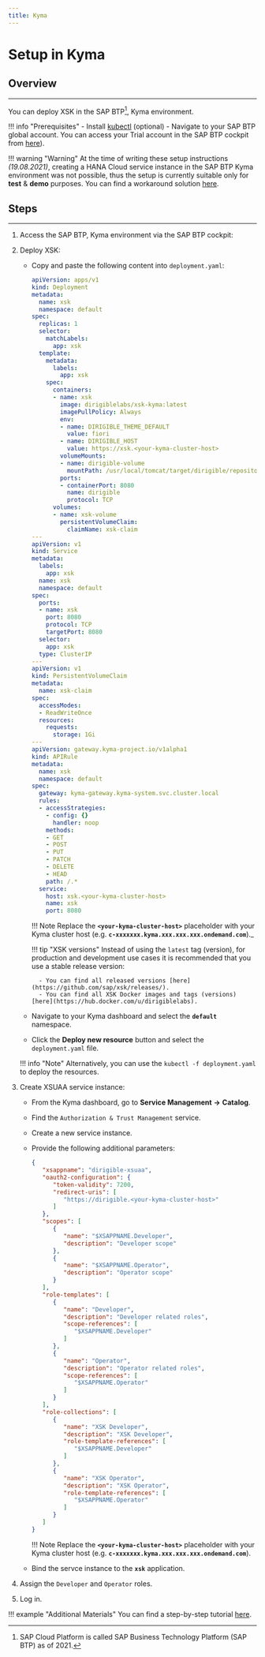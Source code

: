 ```yaml
---
title: Kyma
---
```


Setup in Kyma
===

## Overview
---

You can deploy XSK in the SAP BTP[^1], Kyma environment.

[^1]: SAP Cloud Platform is called SAP Business Technology Platform (SAP BTP) as of 2021.

!!! info "Prerequisites"
    - Install [kubectl](https://kubernetes.io/docs/tasks/tools/install-kubectl/) (optional)
    - Navigate to your SAP BTP global account. You can access your Trial account in the SAP BTP cockpit from [here](https://account.hanatrial.ondemand.com/)).

!!! warning "Warning"
    At the time of writing these setup instructions _(19.08.2021)_, creating a HANA Cloud service instance in the SAP BTP Kyma environment was not possible, thus the setup is currently suitable only for **test** & **demo** purposes. You can find a workaround solution [here](https://github.com/SAP/xsk/discussions/394).

## Steps
---

1. Access the SAP BTP, Kyma environment via the SAP BTP cockpit:

1. Deploy XSK:

    - Copy and paste the following content into `deployment.yaml`:

        ```yaml
        apiVersion: apps/v1
        kind: Deployment
        metadata:
          name: xsk
          namespace: default
        spec:
          replicas: 1
          selector:
            matchLabels:
              app: xsk
          template:
            metadata:
              labels:
                app: xsk
            spec:
              containers:
              - name: xsk
                image: dirigiblelabs/xsk-kyma:latest
                imagePullPolicy: Always
                env:
                - name: DIRIGIBLE_THEME_DEFAULT
                  value: fiori
                - name: DIRIGIBLE_HOST
                  value: https://xsk.<your-kyma-cluster-host>
                volumeMounts:
                - name: dirigible-volume
                  mountPath: /usr/local/tomcat/target/dirigible/repository
                ports:
                - containerPort: 8080
                  name: dirigible
                  protocol: TCP
              volumes:
              - name: xsk-volume
                persistentVolumeClaim:
                  claimName: xsk-claim
        ---
        apiVersion: v1
        kind: Service
        metadata:
          labels:
            app: xsk
          name: xsk
          namespace: default
        spec:
          ports:
          - name: xsk
            port: 8080
            protocol: TCP
            targetPort: 8080
          selector:
            app: xsk
          type: ClusterIP
        ---
        apiVersion: v1
        kind: PersistentVolumeClaim
        metadata:
          name: xsk-claim
        spec:
          accessModes:
          - ReadWriteOnce
          resources:
            requests:
              storage: 1Gi
        ---
        apiVersion: gateway.kyma-project.io/v1alpha1
        kind: APIRule
        metadata:
          name: xsk
          namespace: default
        spec:
          gateway: kyma-gateway.kyma-system.svc.cluster.local
          rules:
          - accessStrategies:
            - config: {}
              handler: noop
            methods:
            - GET
            - POST
            - PUT
            - PATCH
            - DELETE
            - HEAD
            path: /.*
          service:
            host: xsk.<your-kyma-cluster-host>
            name: xsk
            port: 8080
        ```
	
        !!! Note
            Replace the **`<your-kyma-cluster-host>`** placeholder with your Kyma cluster host (e.g. **`c-xxxxxxx.kyma.xxx.xxx.xxx.ondemand.com`**)._

        !!! tip "XSK versions"
            Instead of using the `latest` tag (version), for production and development use cases it is recommended that you use a stable release version:

            - You can find all released versions [here](https://github.com/sap/xsk/releases/).
            - You can find all XSK Docker images and tags (versions) [here](https://hub.docker.com/u/dirigiblelabs).

    - Navigate to your Kyma dashboard and select the **`default`** namespace.

    - Click the **Deploy new resource** button and select the `deployment.yaml` file.

    !!! info "Note"
        Alternatively, you can use the `kubectl -f deployment.yaml` to deploy the resources.

1. Create XSUAA service instance:

    - From the Kyma dashboard, go to **Service Management** **&rarr;** **Catalog**.
    - Find the `Authorization & Trust Management` service.
    - Create a new service instance.
    - Provide the following additional parameters:

        ```json
        {
           "xsappname": "dirigible-xsuaa",
           "oauth2-configuration": {
              "token-validity": 7200,
              "redirect-uris": [
                 "https://dirigible.<your-kyma-cluster-host>"
              ]
           },
           "scopes": [
              {
                 "name": "$XSAPPNAME.Developer",
                 "description": "Developer scope"
              },
              {
                 "name": "$XSAPPNAME.Operator",
                 "description": "Operator scope"
              }
           ],
           "role-templates": [
              {
                 "name": "Developer",
                 "description": "Developer related roles",
                 "scope-references": [
                    "$XSAPPNAME.Developer"
                 ]
              },
              {
                 "name": "Operator",
                 "description": "Operator related roles",
                 "scope-references": [
                    "$XSAPPNAME.Operator"
                 ]
              }
           ],
           "role-collections": [
              {
                 "name": "XSK Developer",
                 "description": "XSK Developer",
                 "role-template-references": [ 
                    "$XSAPPNAME.Developer"
                 ]
              },
              {
                 "name": "XSK Operator",
                 "description": "XSK Operator",
                 "role-template-references": [ 
                    "$XSAPPNAME.Operator"
                 ]
              }
           ]	
        }
        ```

        !!! Note
            Replace the **`<your-kyma-cluster-host>`** placeholder with your Kyma cluster host (e.g. **`c-xxxxxxx.kyma.xxx.xxx.xxx.ondemand.com`**).

    - Bind the servce instance to the **`xsk`** application.

1. Assign the `Developer` and `Operator` roles.

1. Log in.

!!! example "Additional Materials"
    You can find a step-by-step tutorial [here](https://blogs.sap.com/2020/10/13/how-to-deploy-eclipse-dirigible-in-the-sap-cloud-platform-kyma-environment/).
